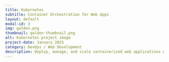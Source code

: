 ```yaml
---
title: Kubernetes
subtitle: Container Orchestration for Web Apps
layout: default
modal-id: 3
img: golden.png
thumbnail: golden-thumbnail.png
alt: Kubernetes project image
project-date: January 2025
category: DevOps / Web Development
description: Deploy, manage, and scale containerized web applications using Kubernetes, demonstrating orchestration, automation, and efficient resource management.
---
```

